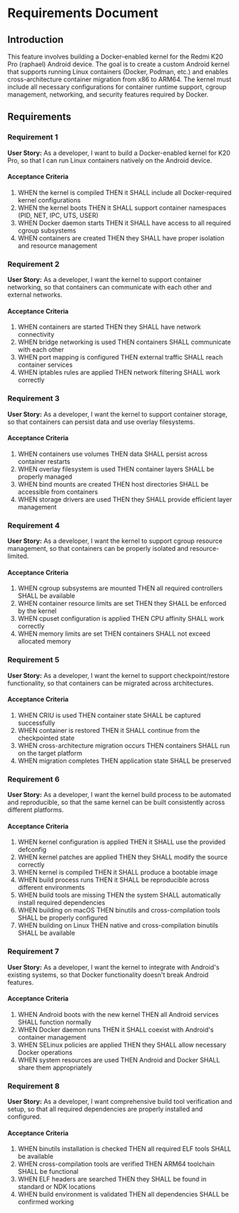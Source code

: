 # Requirements Document

## Introduction

This feature involves building a Docker-enabled kernel for the Redmi K20 Pro (raphael) Android device. The goal is to create a custom Android kernel that supports running Linux containers (Docker, Podman, etc.) and enables cross-architecture container migration from x86 to ARM64. The kernel must include all necessary configurations for container runtime support, cgroup management, networking, and security features required by Docker.

## Requirements

### Requirement 1

**User Story:** As a developer, I want to build a Docker-enabled kernel for K20 Pro, so that I can run Linux containers natively on the Android device.

#### Acceptance Criteria

1. WHEN the kernel is compiled THEN it SHALL include all Docker-required kernel configurations
2. WHEN the kernel boots THEN it SHALL support container namespaces (PID, NET, IPC, UTS, USER)
3. WHEN Docker daemon starts THEN it SHALL have access to all required cgroup subsystems
4. WHEN containers are created THEN they SHALL have proper isolation and resource management

### Requirement 2

**User Story:** As a developer, I want the kernel to support container networking, so that containers can communicate with each other and external networks.

#### Acceptance Criteria

1. WHEN containers are started THEN they SHALL have network connectivity
2. WHEN bridge networking is used THEN containers SHALL communicate with each other
3. WHEN port mapping is configured THEN external traffic SHALL reach container services
4. WHEN iptables rules are applied THEN network filtering SHALL work correctly

### Requirement 3

**User Story:** As a developer, I want the kernel to support container storage, so that containers can persist data and use overlay filesystems.

#### Acceptance Criteria

1. WHEN containers use volumes THEN data SHALL persist across container restarts
2. WHEN overlay filesystem is used THEN container layers SHALL be properly managed
3. WHEN bind mounts are created THEN host directories SHALL be accessible from containers
4. WHEN storage drivers are used THEN they SHALL provide efficient layer management

### Requirement 4

**User Story:** As a developer, I want the kernel to support cgroup resource management, so that containers can be properly isolated and resource-limited.

#### Acceptance Criteria

1. WHEN cgroup subsystems are mounted THEN all required controllers SHALL be available
2. WHEN container resource limits are set THEN they SHALL be enforced by the kernel
3. WHEN cpuset configuration is applied THEN CPU affinity SHALL work correctly
4. WHEN memory limits are set THEN containers SHALL not exceed allocated memory

### Requirement 5

**User Story:** As a developer, I want the kernel to support checkpoint/restore functionality, so that containers can be migrated across architectures.

#### Acceptance Criteria

1. WHEN CRIU is used THEN container state SHALL be captured successfully
2. WHEN container is restored THEN it SHALL continue from the checkpointed state
3. WHEN cross-architecture migration occurs THEN containers SHALL run on the target platform
4. WHEN migration completes THEN application state SHALL be preserved

### Requirement 6

**User Story:** As a developer, I want the kernel build process to be automated and reproducible, so that the same kernel can be built consistently across different platforms.

#### Acceptance Criteria

1. WHEN kernel configuration is applied THEN it SHALL use the provided defconfig
2. WHEN kernel patches are applied THEN they SHALL modify the source correctly
3. WHEN kernel is compiled THEN it SHALL produce a bootable image
4. WHEN build process runs THEN it SHALL be reproducible across different environments
5. WHEN build tools are missing THEN the system SHALL automatically install required dependencies
6. WHEN building on macOS THEN binutils and cross-compilation tools SHALL be properly configured
7. WHEN building on Linux THEN native and cross-compilation binutils SHALL be available

### Requirement 7

**User Story:** As a developer, I want the kernel to integrate with Android's existing systems, so that Docker functionality doesn't break Android features.

#### Acceptance Criteria

1. WHEN Android boots with the new kernel THEN all Android services SHALL function normally
2. WHEN Docker daemon runs THEN it SHALL coexist with Android's container management
3. WHEN SELinux policies are applied THEN they SHALL allow necessary Docker operations
4. WHEN system resources are used THEN Android and Docker SHALL share them appropriately

### Requirement 8

**User Story:** As a developer, I want comprehensive build tool verification and setup, so that all required dependencies are properly installed and configured.

#### Acceptance Criteria

1. WHEN binutils installation is checked THEN all required ELF tools SHALL be available
2. WHEN cross-compilation tools are verified THEN ARM64 toolchain SHALL be functional
3. WHEN ELF headers are searched THEN they SHALL be found in standard or NDK locations
4. WHEN build environment is validated THEN all dependencies SHALL be confirmed working